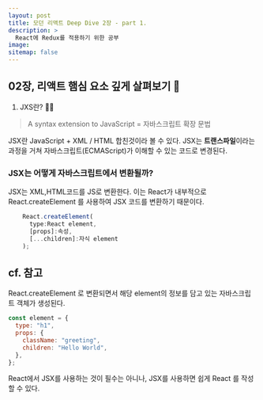 ```yaml
---
layout: post
title: 모던 리액트 Deep Dive 2장 - part 1.
description: >
  React에 Redux를 적용하기 위한 공부
image:
sitemap: false
---
```


## 02장, 리액트 햄심 요소 깊게 살펴보기 📑

1. JXS란? 👩‍🎤

> A syntax extension to JavaScript = 자바스크립트 확장 문법

JSX란 JavaScript + XML / HTML 합친것이라 볼 수 있다.
JSX는 **트랜스파일**이라는 과정을 거쳐 자바스크립트(ECMAScript)가 이해할 수 있는 코드로 변경된다.

### JSX는 어떻게 자바스크립트에서 변환될까?

JSX는 XML,HTML코드를 JS로 변환한다. 이는 React가 내부적으로 React.createElement 를 사용하여 JSX 코드를 변환하기 때문이다.

```js
    React.createElement(
      type:React element,
      [props]:속성,
      [...children]:자식 element
    );
```

## cf. 참고

React.createElement 로 변환되면서 해당 element의 정보를 담고 있는 자바스크립트 객체가 생성된다.

```js
const element = {
  type: "h1",
  props: {
    className: "greeting",
    children: "Hello World",
  },
};
```

React에서 JSX를 사용하는 것이 필수는 아니나, JSX를 사용하면 쉽게 React 를 작성 할 수 있다.

